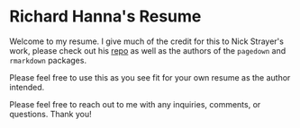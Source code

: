 # Richard Hanna's Resume
 
 Welcome to my resume. I give much of the credit for this to Nick Strayer's work, please check out his [repo](https://github.com/nstrayer/cv) as well as the authors of the `pagedown` and `rmarkdown` packages. 
 
 Please feel free to use this as you see fit for your own resume as the author intended. 
 
 Please feel free to reach out to me with any inquiries, comments, or questions. Thank you!
